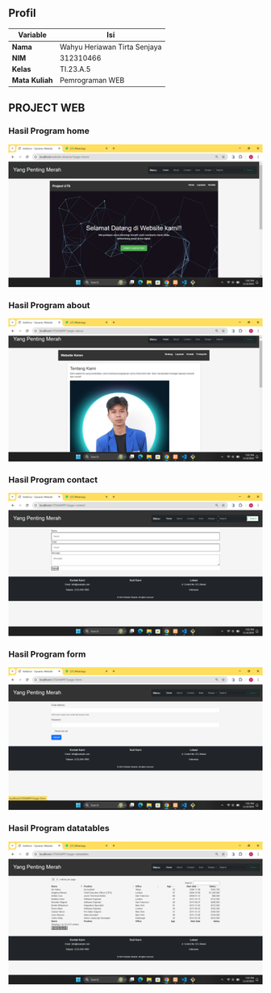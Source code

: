## Profil
| Variable | Isi |
| -------- | --- |
| **Nama** | Wahyu Heriawan Tirta Senjaya |
| **NIM** | 312310466 |
| **Kelas** | TI.23.A.5 |
| **Mata Kuliah** | Pemrograman WEB |

## PROJECT WEB
### Hasil Program home
<img src="ssweb/home.png">


### Hasil Program about
<img src="ssweb/about.png">


### Hasil Program contact
<img src="ssweb/contact.png">


### Hasil Program form
<img src="ssweb/form.png">


### Hasil Program datatables
<img src="ssweb/datatables.png">
